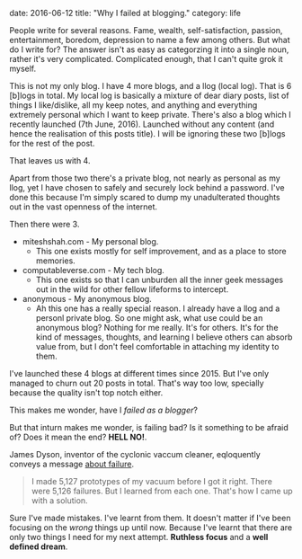 date: 2016-06-12
title: "Why I failed at blogging."
category: life

People write for several reasons. Fame, wealth, self-satisfaction, passion, entertainment, boredom, depression to name a few among others. But what do I write for? The answer isn't as easy as categorzing it into a single noun, rather it's very complicated. Complicated enough, that I can't quite grok it myself.

This is not my only blog. I have 4 more blogs, and a llog (local log). That is 6 [b]logs in total. My local log is basically a mixture of dear diary posts, list of things I like/dislike, all my keep notes, and anything and everything extremely personal which I want to keep private. There's also a blog which I recently launched (7th June, 2016). Launched without any content (and hence the realisation of this posts title). I will be ignoring these two [b]logs for the rest of the post.

That leaves us with 4.

Apart from those two there's a private blog, not nearly as personal as my llog, yet I have chosen to safely and securely lock behind a password. I've done this because I'm simply scared to dump my unadulterated thoughts out in the vast openness of the internet.

Then there were 3.

- miteshshah.com - My personal blog.
    - This one exists mostly for self improvement, and as a place to store memories.
- computableverse.com - My tech blog.
    - This one exists so that I can unburden all the inner geek messages out in the wild for other fellow lifeforms to intercept.
- anonymous - My anonymous blog.
    - Ah this one has a really special reason. I already have a llog and a personl private blog. So one might ask, what use could be an anonymous blog? Nothing for me really. It's for others. It's for the kind of messages, thoughts, and learning I believe others can absorb value from, but I don't feel comfortable in attaching my identity to them.

I've launched these 4 blogs at different times since 2015. But I've only managed to churn out 20 posts in total. That's way too low, specially because the quality isn't top notch either.

This makes me wonder, have I *failed as a blogger*?

But that inturn makes me wonder, is failing bad? Is it something to be afraid of? Does it mean the end? **HELL NO!**.

James Dyson, inventor of the cyclonic vaccum cleaner, eqloquently conveys a message [about failure](http://www.fastcompany.com/59549/failure-doesnt-suck).

> I made 5,127 prototypes of my vacuum before I got it right. There were 5,126 failures. But I learned from each one. That's how I came up with a solution.

Sure I've made mistakes. I've learnt from them. It doesn't matter if I've been focusing on the *wrong* things up until now. Because I've learnt that there are only two things I need for my next attempt. **Ruthless focus** and a **well defined dream**.
